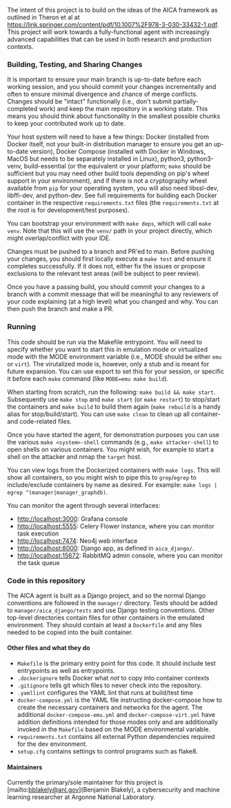 The intent of this project is to build on the ideas of the AICA framework as outlined in Theron et al at https://link.springer.com/content/pdf/10.1007%2F978-3-030-33432-1.pdf. This project will work towards a fully-functional agent with increasingly advanced capabilities that can be used in both research and production contexts.

<h3>Building, Testing, and Sharing Changes</h3>

It is important to ensure your main branch is up-to-date before each working session, and you should commit your changes incrementally and often to ensure minimal divergence and chance of merge conflicts. Changes should be "intact" functionally (i.e., don't submit partially-completed work) and keep the main repository in a working state. This means you should think about functionality in the smallest possible chunks to keep your contributed work up to date.

Your host system will need to have a few things: Docker (installed from Docker itself, not your built-in distribution manager to ensure you get an up-to-date version), Docker Compose (installed with Docker in Windows, MacOS but needs to be separately installed in Linux), python3, python3-venv, build-essential (or the equivalent or your platform; `make` should be sufficient but you may need other build tools depending on pip's wheel support in your environment), and if there is not a cryptography wheel available from `pip` for your operating system, you will also need libssl-dev, libffi-dev, and python-dev. See full requirements for building each Docker container in the respective `requirements.txt` files (the `requirements.txt` at the root is for development/test purposes).

You can bootstrap your environment with `make deps`, which will call `make venv`. Note that this will use the `venv/` path in your project directly, which might overlap/conflict with your IDE.

Changes must be pushed to a branch and PR'ed to main. Before pushing your changes, you should first locally execute a `make test` and ensure it completes successfully. If it does not, either fix the issues or propose exclusions to the relevant test areas (will be subject to peer review).

Once you have a passing build, you should commit your changes to a branch with a commit message that will be meaningful to any reviewers of your code explaining (at a high level) what you changed and why. You can then push the branch and make a PR.

<h3>Running</h3>

This code should be run via the Makefile entrypoint. You will need to specify whether you want to start this in emulation mode or virtualized mode with the MODE environment variable (i.e., MODE should be either `emu` or `virt`). The virutalized mode is, however, only a stub and is meant for future expansion. You can use export to set this for your session, or specific it before each `make` command (like `MODE=emu make build`).

When starting from scratch, run the following: `make build && make start`. Subsequently use `make stop` and `make start` (or `make restart`) to stop/start the containers and `make build` to build them again (`make rebuild` is a handy alias for stop/build/start). You can use `make clean` to clean up all container- and code-related files. 

Once you have started the agent, for demonstration purposes you can use the various `make <system>-shell` commands (e.g., `make attacker-shell`) to open shells on various containers. You might wish, for example to start a shell on the attacker and nmap the `target` host. 

You can view logs from the Dockerized containers with `make logs`. This will show all containers, so you might wish to pipe this to `grep`/`egrep` to include/exclude containers by name as desired. For example: `make logs | egrep ^(manager|manager_graphdb)`.

You can monitor the agent through several interfaces:

* [http://localhost:3000](): Grafana console 
* [http://localhost:5555](): Celery Flower instance, where you can monitor task execution
* [http://localhost:7474](): Neo4j web interface
* [http://localhost:8000](): Django app, as defined in `aica_django/`.
* [http://localhost:15672](): RabbitMQ admin console, where you can monitor the task queue

<h3>Code in this repository</h3>

The AICA agent is built as a Django project, and so the normal Django conventions are followed in the `manager/` directory. Tests should be added to `manager/aica_django/tests` and use Django testing conventions. Other top-level directories contain files for other containers in the emulated environment. They should contain at least a `Dockerfile` and any files needed to be copied into the built container.

<h4>Other files and what they do</h4>

* `Makefile` is the primary entry point for this code. It should include test entrypoints as well as entrypoints.
* `.dockerignore` tells Docker what <em>not</em> to copy into container contexts
* `.gitignore` tells git which files to never check into the repository.
* `.yamllint` configures the YAML lint that runs at build/test time
* `docker-compose.yml`  is the YAML file instructing docker-compose how to create the necessary containers and networks for the agent. The additional `docker-compose-emu.yml` and `docker-compose-virt.yml` have addition definitions intended for those modes only and are additionally invoked in the `Makefile` based on the MODE environmental variable.
* `requirements.txt` contains all external Python dependencies required for the dev environment.
* `setup.cfg` contains settings to control programs such as flake8. 

<h4>Maintainers</h4>

Currently the primary/sole maintainer for this project is [mailto:bblakely@anl.gov](Benjamin Blakely), a cybersecurity and machine learning researcher at Argonne National Laboratory.